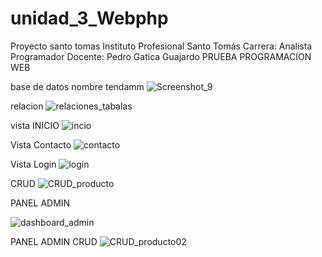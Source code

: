 # unidad_3_Webphp

Proyecto santo tomas Instituto Profesional Santo Tomás
Carrera: Analista Programador
Docente: Pedro Gatica Guajardo
PRUEBA PROGRAMACION WEB

base de datos nombre tendamm
![Screenshot_9](https://github.com/rickalfa/unidad_3_Webphp/assets/45322871/9a05601a-48d6-4e09-baa7-04230ed82473)

relacion 
![relaciones_tabalas](https://github.com/rickalfa/unidad_3_Webphp/assets/45322871/a2cba497-2398-4ad0-a5a6-6fcad9cb0b2f)

vista INICIO
![incio](https://github.com/rickalfa/unidad_3_Webphp/assets/45322871/74055957-3939-413d-828d-66e7bf147867)

Vista Contacto
![contacto](https://github.com/rickalfa/unidad_3_Webphp/assets/45322871/66a6e585-81a9-4266-b3b2-6cc8546bcbfe)

Vista Login
![login](https://github.com/rickalfa/unidad_3_Webphp/assets/45322871/68fe24a6-9ca3-49e5-8c2f-4f176bccf151)

CRUD 
![CRUD_producto](https://github.com/rickalfa/unidad_3_Webphp/assets/45322871/dfdb73fc-6e8c-4f81-832e-3323904dc99b)

PANEL ADMIN 

![dashboard_admin](https://github.com/rickalfa/unidad_3_Webphp/assets/45322871/a340e657-5fed-4df5-b5da-72f303f02143)

PANEL ADMIN CRUD 
![CRUD_producto02](https://github.com/rickalfa/unidad_3_Webphp/assets/45322871/60fd92c5-78ca-4b0f-9708-7f2df8150fba)
